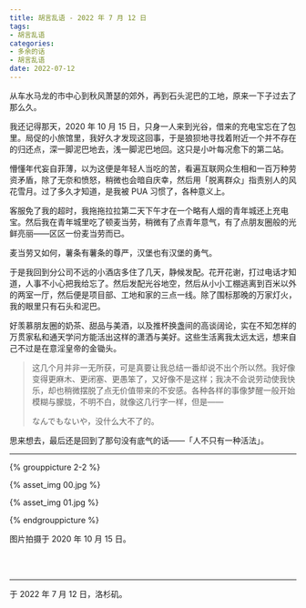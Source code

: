 ```yaml
---
title: 胡言乱语 - 2022 年 7 月 12 日
tags:
- 胡言乱语
categories:
- 多余的话
- 胡言乱语
date: 2022-07-12
---
```


从车水马龙的市中心到秋风萧瑟的郊外，再到石头泥巴的工地，原来一下子过去了那么久。

我还记得那天，2020 年 10 月 15 日，只身一人来到光谷，借来的充电宝忘在了包里。局促的小旅馆里，我好久才发现这回事，于是狼狈地寻找着附近一个并不存在的归还点，深一脚泥巴地去，浅一脚泥巴地回。这只是小叶每况愈下的第二站。

懵懂年代妄自菲薄，以为这便是年轻人当吃的苦，看遍互联网众生相和一百万种劳资矛盾，除了无奈和愤怒，稍微也会暗自庆幸，然后用「脱离群众」指责别人的风花雪月。过了多久才知道，是我被 PUA 习惯了，各种意义上。

客服免了我的超时，我拖拖拉拉第二天下午才在一个略有人烟的青年城还上充电宝。然后我在青年城里吃了顿麦当劳，稍微有了点青年意气，有了点朋友圈般的光鲜亮丽——区区一份麦当劳而已。

麦当劳又如何，薯条有薯条的尊严，汉堡也有汉堡的勇气。

于是我回到分公司不远的小酒店多住了几天，静候发配。花开花谢，打过电话才知道，人事不小心把我给忘了。然后发配光谷地空，然后从小小工棚逃离到百米以外的两室一厅，然后便是项目部、工地和家的三点一线。除了围标那晚的万家灯火，我的眼里只有石头和泥巴。

好羡慕朋友圈的奶茶、甜品与美酒，以及推杯换盏间的高谈阔论，实在不知怎样的万贯家私和通天学问方能活出这样的潇洒与美好。这些生活离我太远太远，想来自己不过是在意淫皇帝的金锄头。

> 这几个月并非一无所获，可是真要让我总结一番却说不出个所以然。我好像变得更麻木、更闭塞、更愚笨了，又好像不是这样；我决不会说劳动使我快乐，却也稍微摆脱了点无价值带来的不安感。各种各样的事像梦醒一般开始模糊与朦胧，不明不白，就像这几行字一样，但是——
>
> なんでもないや，没什么大不了的。

思来想去，最后还是回到了那句没有底气的话——「人不只有一种活法」。

------

{% grouppicture 2-2 %}

{% asset_img 00.jpg %}

{% asset_img 01.jpg %}

{% endgrouppicture %}

图片拍摄于 2020 年 10 月 15 日。

<br>

<br>

------

于 2022 年 7 月 12 日，洛杉矶。
